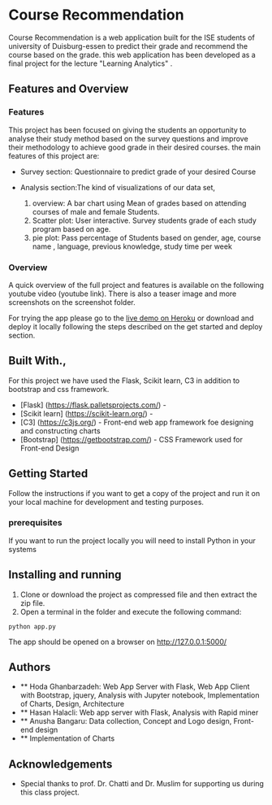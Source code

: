 # Course Recommendation 

Course Recommendation is a web application built for the ISE students of university of Duisburg-essen to predict their grade and recommend the course based on the grade. this web application has been developed as a final project for the lecture "Learning Analytics" .

## Features and Overview

### Features

This project has been focused on giving the students an opportunity to analyse their study method based on the survey questions and improve their methodology to achieve good grade in their desired courses. the main features of this project are:

* Survey section: Questionnaire to predict grade of your desired Course
* Analysis section:The kind of visualizations of our data set,
   
    1. overview: A bar chart using Mean of grades based on attending courses of male and female Students.
    2. Scatter plot: User interactive. Survey students grade of each study program based on age.
    3. pie plot: Pass percentage of Students based on gender, age, course name , language, previous knowledge, study time per week

### Overview

A quick overview of the full project and features is available on the following youtube video (youtube link). There is also a teaser image and more screenshots on the screenshot folder.

For trying the app please go to the [live demo on Heroku](https://interactive-asl.herokuapp.com/) or download and deploy it locally following the steps described on the get started and deploy section.

## Built With.,

For this project we have used the Flask, Scikit learn, C3 in addition to bootstrap and css framework.

* [Flask] (https://flask.palletsprojects.com/) - 
* [Scikit learn] (https://scikit-learn.org/) -
* [C3] (https://c3js.org/) - Front-end web app framework foe designing and constructing charts
* [Bootstrap] (https://getbootstrap.com/) - CSS Framework used for Front-end Design

## Getting Started

Follow the instructions if you want to get a copy of the project  and run it on your local machine for development and testing purposes.

### prerequisites
 
If you want to run the project locally you will need to install Python in your systems

## Installing and running 

1. Clone or download the project as compressed file and then extract the zip file.
2. Open a terminal in the folder and execute the following command:

```
python app.py
```
The app should be opened on a browser on http://127.0.0.1:5000/

## Authors

* ** Hoda Ghanbarzadeh: Web App Server with Flask, Web App Client with Bootstrap, jquery, Analysis with Jupyter notebook, Implementation of Charts, Design, Architecture
* ** Hasan Halacli: Web app server with Flask, Analysis with Rapid miner
* ** Anusha Bangaru: Data collection, Concept and Logo design, Front-end design
* ** Implementation of Charts

## Acknowledgements

* Special thanks to prof. Dr. Chatti and Dr. Muslim for supporting us during this class project.

 